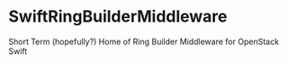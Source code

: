 SwiftRingBuilderMiddleware
==========================

Short Term (hopefully?) Home of Ring Builder Middleware for OpenStack Swift